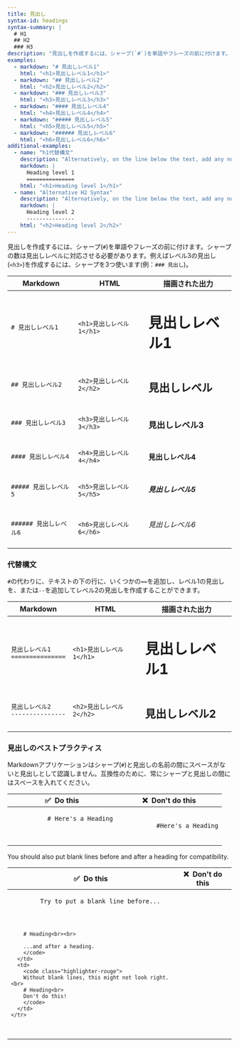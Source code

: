 ```yaml
---
title: 見出し
syntax-id: headings
syntax-summary: |
  # H1
  ## H2
  ### H3
description: "見出しを作成するには、シャープ(`#`)を単語やフレーズの前に付けます。シャープの数は見出しレベルに対応させる必要があります。例えばレベル3の見出し(`<h3>`)を作成するには、シャープを3つ使います(例：`### 見出し`)。"
examples:
  - markdown: "# 見出しレベル1"
    html: "<h1>見出しレベル1</h1>"
  - markdown: "## 見出しレベル2"
    html: "<h2>見出しレベル2</h2>"
  - markdown: "### 見出しレベル3"
    html: "<h3>見出しレベル3</h3>"
  - markdown: "#### 見出しレベル4"
    html: "<h4>見出しレベル4</h4>"
  - markdown: "##### 見出しレベル5"
    html: "<h5>見出しレベル5</h5>"
  - markdown: "###### 見出しレベル6"
    html: "<h6>見出しレベル6</h6>"
additional-examples:
  - name: "h1代替構文"
    description: "Alternatively, on the line below the text, add any number of == characters for heading level 1."
    markdown: |
      Heading level 1
      ===============
    html: "<h1>Heading level 1</h1>"
  - name: "Alternative H2 Syntax"
    description: "Alternatively, on the line below the text, add any number of -- characters for heading level 2."
    markdown: |
      Heading level 2
      ---------------
    html: "<h2>Heading level 2</h2>"
---
```


見出しを作成するには、シャープ(`#`)を単語やフレーズの前に付けます。シャープの数は見出しレベルに対応させる必要があります。例えばレベル3の見出し(`<h3>`)を作成するには、シャープを3つ使います(例：`### 見出し`)。

<table class="table table-bordered">
  <thead class="thead-light">
    <tr>
      <th>Markdown</th>
      <th>HTML</th>
      <th>描画された出力</th>
    </tr>
  </thead>
  <tbody>
    <tr>
      <td><code class="highlighter-rouge"># 見出しレベル1</code></td>
      <td><code class="highlighter-rouge">&lt;h1&gt;見出しレベル1&lt;/h1&gt;</code></td>
      <td><h1 class="no-anchor" data-toc-skip>見出しレベル1</h1></td>
    </tr>
    <tr>
      <td><code class="highlighter-rouge">## 見出しレベル2</code></td>
      <td><code class="highlighter-rouge">&lt;h2&gt;見出しレベル2&lt;/h2&gt;</code></td>
      <td><h2 class="no-anchor" data-toc-skip>見出しレベル</h2></td>
    </tr>
    <tr>
      <td><code class="highlighter-rouge">### 見出しレベル3</code></td>
      <td><code class="highlighter-rouge">&lt;h3&gt;見出しレベル3&lt;/h3&gt;</code></td>
      <td><h3 class="no-anchor" data-toc-skip>見出しレベル3</h3></td>
    </tr>
    <tr>
      <td><code class="highlighter-rouge">#### 見出しレベル4</code></td>
      <td><code class="highlighter-rouge">&lt;h4&gt;見出しレベル4&lt;/h4&gt;</code></td>
      <td><h4 class="no-anchor">見出しレベル4</h4></td>
    </tr>
    <tr>
      <td><code class="highlighter-rouge">##### 見出しレベル5</code></td>
      <td><code class="highlighter-rouge">&lt;h5&gt;見出しレベル5&lt;/h5&gt;</code></td>
      <td><h5 class="no-anchor">見出しレベル5</h5></td>
    </tr>
    <tr>
      <td><code class="highlighter-rouge">###### 見出しレベル6</code></td>
      <td><code class="highlighter-rouge">&lt;h6&gt;見出しレベル6&lt;/h6&gt;</code></td>
      <td><h6 class="no-anchor">見出しレベル6</h6></td>
    </tr>
  </tbody>
</table>

### 代替構文

`#`の代わりに、テキストの下の行に、いくつかの`==`を追加し、レベル1の見出しを、または`--`を追加してレベル2の見出しを作成することができます。

<table class="table table-bordered">
  <thead class="thead-light">
    <tr>
      <th>Markdown</th>
      <th>HTML</th>
      <th>描画された出力</th>
    </tr>
  </thead>
  <tbody>
    <tr>
      <td><code class="highlighter-rouge">見出しレベル1<br/>===============</code></td>
      <td><code class="highlighter-rouge">&lt;h1&gt;見出しレベル1&lt;/h1&gt;</code></td>
      <td><h1 class="no-anchor" data-toc-skip>見出しレベル1</h1></td>
    </tr>
    <tr>
      <td><code class="highlighter-rouge">見出しレベル2<br/>---------------</code></td>
      <td><code class="highlighter-rouge">&lt;h2&gt;見出しレベル2&lt;/h2&gt;</code></td>
      <td><h2 class="no-anchor" data-toc-skip>見出しレベル2</h2></td>
    </tr>
  </tbody>
</table>

### 見出しのベストプラクティス

Markdownアプリケーションはシャープ(`#`)と見出しの名前の間にスペースがないと見出しとして認識しません。互換性のために、常にシャープと見出しの間にはスペースを入れてください。

<table class="table table-bordered">
  <thead class="thead-light">
    <tr>
      <th>✅&nbsp; Do this</th>
      <th>❌&nbsp; Don't do this</th>
    </tr>
  </thead>
  <tbody>
    <tr>
      <td>
        <code class="highlighter-rouge">
          # Here's a Heading<br><br>
        </code>
      </td>
      <td>
        <code class="highlighter-rouge">
          #Here's a Heading
        </code>
      </td>
    </tr>
  </tbody>
</table>

You should also put blank lines before and after a heading for compatibility.

<table class="table table-bordered">
  <thead class="thead-light">
    <tr>
      <th>✅&nbsp; Do this</th>
      <th>❌&nbsp; Don't do this</th>
    </tr>
  </thead>
  <tbody>
    <tr>
      <td>
        <code class="highlighter-rouge">
        Try to put a blank line before...<br><br>

        # Heading<br><br>

        ...and after a heading.
        </code>
      </td>
      <td>
        <code class="highlighter-rouge">
        Without blank lines, this might not look right.<br>
        # Heading<br>
        Don't do this!
        </code>
      </td>
    </tr>
  </tbody>
</table>